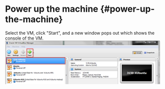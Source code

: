 # Power up the machine {#power-up-the-machine}

Select the VM, click "Start", and a new window pops out which shows the console of the VM.![](/assets/import.png)

